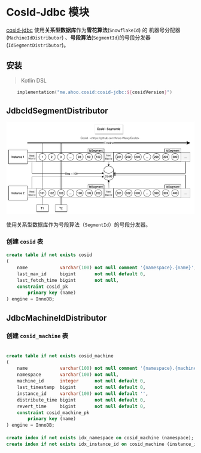 # CosId-Jdbc 模块

[cosid-jdbc](https://github.com/Ahoo-Wang/CosId/tree/main/cosid-jdbc) 使用**关系型数据库**作为**雪花算法**(`SnowflakeId`) 的 机器号分配器 (`MachineIdDistributor`) 、**号段算法**(`SegmentId`)的号段分发器 (`IdSegmentDistributor`)。

## 安装

> Kotlin DSL

``` kotlin
    implementation("me.ahoo.cosid:cosid-jdbc:${cosidVersion}")
```

## JdbcIdSegmentDistributor

<p align="center" >
  <img src="../../public/assets/design/SegmentId.png" alt="SegmentId"/>
</p>

使用关系型数据库作为号段算法（`SegmentId`）的号段分发器。

### 创建 `cosid` 表

```sql
create table if not exists cosid
(
    name            varchar(100) not null comment '{namespace}.{name}',
    last_max_id     bigint       not null default 0,
    last_fetch_time bigint       not null,
    constraint cosid_pk
        primary key (name)
) engine = InnoDB;
```

## JdbcMachineIdDistributor

### 创建 `cosid_machine` 表

```sql

create table if not exists cosid_machine
(
    name            varchar(100) not null comment '{namespace}.{machine_id}',
    namespace       varchar(100) not null,
    machine_id      integer      not null default 0,
    last_timestamp  bigint       not null default 0,
    instance_id     varchar(100) not null default '',
    distribute_time bigint       not null default 0,
    revert_time     bigint       not null default 0,
    constraint cosid_machine_pk
        primary key (name)
) engine = InnoDB;

create index if not exists idx_namespace on cosid_machine (namespace);
create index if not exists idx_instance_id on cosid_machine (instance_id);
```
